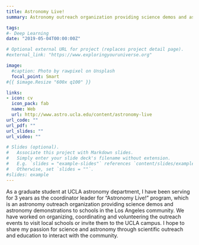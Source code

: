 ```yaml
---
title: Astronomy Live!
summary: Astronomy outreach organization providing science demos and astronomy demonstrations to schools in the Los Angeles community.

tags:
#- Deep Learning
date: "2019-05-04T00:00:00Z"

# Optional external URL for project (replaces project detail page).
#external_link: "https://www.exploringyouruniverse.org"

image:
  #caption: Photo by rawpixel on Unsplash
  focal_point: Smart
#{{ $image.Resize "600x q100" }}

links:
- icon: cv
  icon_pack: fab
  name: Web
  url: http://www.astro.ucla.edu/content/astronomy-live
url_code: ""
url_pdf: ""
url_slides: ""
url_video: ""

# Slides (optional).
#   Associate this project with Markdown slides.
#   Simply enter your slide deck's filename without extension.
#   E.g. `slides = "example-slides"` references `content/slides/example-slides.md`.
#   Otherwise, set `slides = ""`.
#slides: example
---
```


As a graduate student at UCLA astronomy department, I have been serving for 3 years as the coordinator leader for “Astronomy Live!” program, which is an astronomy outreach organization providing science demos and astronomy demonstrations to schools in the Los Angeles community. We have worked on organizing, coordinating and volunteering the outreach events to visit local schools or invite them to the UCLA campus. I hope to share my passion for science and astronomy through scientific outreach and education to interact with the community. 


